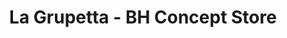 ---
title: "La Grupetta - BH Concept Store"
url: /alcobendas/la-grupetta-bh-concept-store/
shop: bicicleta
---